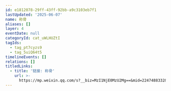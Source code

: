 ```yaml
---
id: e1812078-29ff-43ff-92bb-a9c3103eb7f1
lastUpdated: '2025-06-07'
name: 称骨
aliases: []
layer: 4
eventDate: null
categoryId: cat_uWLHUZtI
tagIds:
  - tag_pt7cyzs9
  - tag_5uiQ64t5
timelineEvents: []
relations: []
titledLinks:
  - title: '链接: 称骨'
    url: >-
      https://mp.weixin.qq.com/s?__biz=MzI1NjE0MzU2Mg==&mid=2247488332&idx=1&sn=9202ba33961fad11bafd9decaff95c74&chksm=eb9b7cd3ee44a1cde7000e6e8e6a0e57f802472488a4f7b2dc982bb03c4888bbc0e9cb0ec92e
---
```


